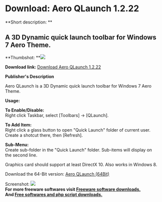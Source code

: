 # Download: Aero QLaunch 1.2.22

**Short description: **

## A 3D Dynamic quick launch toolbar for Windows 7 Aero Theme.

  
**Thumbshot: **![](http://www.freewarefiles.com/screenshot/aeroqlaunch_md.jpg)   
  
**Download link:** [Download Aero QLaunch 1.2.22](http://freesoftwares.boysofts.com/Aero-QLaunch_program_72224.html)  
  

**Publisher's Description**  
  

Aero QLaunch is a 3D Dynamic quick launch toolbar for Windows 7 Aero Theme.

**Usage:**

**To Enable/Disable:**  
Right click Taskbar, select [Toolbars] -> [QLaunch].

**To Add Item:**  
Right click a glass button to open "Quick Launch" folder of current user.
Create a shotcut there, then [Refresh].

**Sub-Menu:**  
Create sub-folder in the "Quick Launch" folder. Sub-items will display on the
second line.

Graphics card should support at least DirectX 10. Also works in Windows 8.

Download the 64-Bit version: [Aero QLaunch
(64Bit)](http://www.ck16.com/aql/SetupAQL64.zip)

  
  
Screenshot: ![](http://www.freewarefiles.com/screenshot/aeroqlaunch.jpg)  
**For more freeware softwares visit [Freeware software downloads.](http://freesoftwares.boysofts.com/)**   
**And [Free softwares and php script downloads.](http://www.boysofts.com/)**

